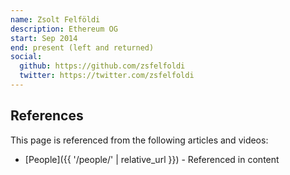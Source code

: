 ```yaml
---
name: Zsolt Felföldi
description: Ethereum OG
start: Sep 2014
end: present (left and returned)
social:
  github: https://github.com/zsfelfoldi
  twitter: https://twitter.com/zsfelfoldi
---
```


## References

This page is referenced from the following articles and videos:

- [People]({{ '/people/' | relative_url }}) - Referenced in content